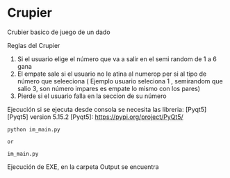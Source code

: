 # Crupier
Crubier basico de juego de un dado

Reglas del Crupier 

1. Si el usuario elige el número que va a salir en el semi random de 1 a 6 gana
2. El empate sale si el usuario no le atina al numerop per si al tipo de número que seleeciona ( Ejemplo usuario seleciona 1 , semirandom que salio 3, son número impares es empate lo mismo con los pares)
3. Pierde si el usuario falla en la seccion de su número 


Ejecución 
si se ejecuta desde consola se necesita las libreria:
[Pyqt5][Pyqt5] version 5.15.2
[Pyqt5]: https://pypi.org/project/PyQt5/ 

~~~
python im_main.py 

or

im_main.py
~~~

Ejecución de EXE, en la carpeta Output se encuentra

